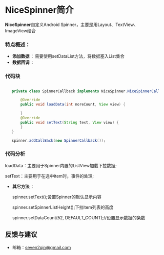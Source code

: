 # NiceSpinner简介


**NiceSpinner**自定义Android Spinner，主要是用Layout、TextView、ImageView结合
### 特点概述：
- **添加数据** ：需要使用setDataList方法，将数据塞入List集合
- **数据回调** ：
### 代码块
```java

   private class SpinnerCallback implements NiceSpinner.NiceSpinnerCallBack {

       @Override
       public void loadData(int moreCount, View view) {

       }
       @Override
       public void setText(String text, View view) {
       }
   }

   spinner.addCallBack(new SpinnerCallback());
```
### 代码分析
   loadData：主要用于Spinner内置的ListView加载下拉数据;

   setText：主要用于在选中item时，事件的处理;
- **其它方法** ：

   spinner.setText();设置Spinner的默认显示内容

   spinner.setSpinnerListHeight();下拉item列表的高度

   spinner.setDataCount(52, DEFAULT_COUNT);//设置显示数据的条数

## 反馈与建议
- 邮箱：<seven2qin@gmail.com>
